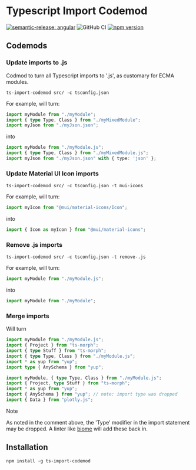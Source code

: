 # Typescript Import Codemod

[![semantic-release: angular](https://img.shields.io/badge/semantic--release-angular-e10079?logo=semantic-release)](https://github.com/semantic-release/semantic-release)
![GitHub CI](https://github.com/BrightNight-Energy/ts-import-codemod/actions/workflows/cicd.yml/badge.svg)
[![npm version](https://badge.fury.io/js/ts-import-codemod.svg)](https://badge.fury.io/js/ts-import-codemod)

## Codemods

### Update imports to .js

Codmod to turn all Typescript imports to '.js', as customary for ECMA modules.

```shell
ts-import-codemod src/ -c tsconfig.json
```

For example, will turn:
```typescript
import myModule from "./myModule";
import { type Type, Class } from "./myMixedModule";
import myJson from "./myJson.json";
```

into

```typescript
import myModule from "./myModule.js";
import { type Type, Class } from "./myMixedModule.js";
import myJson from "./myJson.json" with { type: 'json' };
```

### Update Material UI Icon imports

```shell
ts-import-codemod src/ -c tsconfig.json -t mui-icons
```

For example, will turn:
```typescript
import myIcon from "@mui/material-icons/Icon";
```

into

```typescript
import { Icon as myIcon } from "@mui/material-icons";
```

### Remove .js imports

```shell
ts-import-codemod src/ -c tsconfig.json -t remove-.js
```

For example, will turn:
```typescript
import myModule from "./myModule.js";
```

into

```typescript
import myModule from "./myModule";
```

### Merge imports

Will turn
```typescript
import myModule from "./myModule.js";
import { Project } from "ts-morph";
import { type Stuff } from "ts-morph";
import { type Type, Class } from "./myModule.js";
import * as yup from "yup";
import type { AnySchema } from "yup";
```

```typescript
import myModule, { type Type, Class } from "./myModule.js";
import { Project, type Stuff } from "ts-morph";
import * as yup from "yup";
import { AnySchema } from "yup"; // note: import type was dropped
import { Data } from "plotly.js";
```

> [!NOTE]
> As noted in the comment above, the 'Type' modifier in the import statement may be dropped.
> A linter like [biome](https://biomejs.dev/) will add these back in.

## Installation

```shell
npm install -g ts-import-codemod
````
